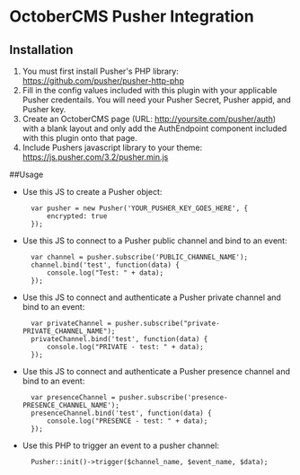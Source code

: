# OctoberCMS Pusher Integration

## Installation
1. You must first install Pusher's PHP library:
https://github.com/pusher/pusher-http-php
2. Fill in the config values included with this plugin with your applicable Pusher credentails. You will need your Pusher Secret, Pusher appid, and Pusher key.
3. Create an OctoberCMS page (URL: http://yoursite.com/pusher/auth) with a blank layout and only add the AuthEndpoint component included with this plugin onto that page.
4. Include Pushers javascript library to your theme:
https://js.pusher.com/3.2/pusher.min.js

##Usage

* Use this JS to create a Pusher object:

        var pusher = new Pusher('YOUR_PUSHER_KEY_GOES_HERE', {
            encrypted: true
        });

* Use this JS to connect to a Pusher public channel and bind to an event:

        var channel = pusher.subscribe('PUBLIC_CHANNEL_NAME');
        channel.bind('test', function(data) {
            console.log("Test: " + data);
        });

* Use this JS to connect and authenticate a Pusher private channel and bind to an event:

        var privateChannel = pusher.subscribe("private-PRIVATE_CHANNEL_NAME");
        privateChannel.bind('test', function(data) {
            console.log("PRIVATE - test: " + data);
        });

* Use this JS to connect and authenticate a Pusher presence channel and bind to an event:

        var presenceChannel = pusher.subscribe('presence-PRESENCE_CHANNEL_NAME');
        presenceChannel.bind('test', function(data) {
            console.log("PRESENCE - test: " + data);
        });

* Use this PHP to trigger an event to a pusher channel:

        Pusher::init()->trigger($channel_name, $event_name, $data);
